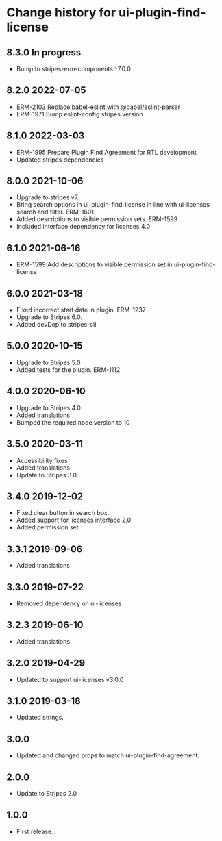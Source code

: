 # Change history for ui-plugin-find-license
## 8.3.0 In progress
* Bump to stripes-erm-components ^7.0.0


## 8.2.0 2022-07-05
* ERM-2103 Replace babel-eslint with @babel/eslint-parser
* ERM-1971 Bump eslint-config stripes version
## 8.1.0 2022-03-03
* ERM-1995 Prepare Plugin Find Agreement for RTL development
* Updated stripes dependencies
## 8.0.0 2021-10-06
* Upgrade to stripes v7.
* Bring search options in ui-plugin-find-license in line with ui-licenses search and filter. ERM-1601
* Added descriptions to visible permission sets. ERM-1599
* Included interface dependency for licenses 4.0

## 6.1.0 2021-06-16
* ERM-1599 Add descriptions to visible permission set in ui-plugin-find-license

## 6.0.0 2021-03-18
* Fixed incorrect start date in plugin. ERM-1237
* Upgrade to Stripes 6.0.
* Added devDep to stripes-cli

## 5.0.0 2020-10-15
* Upgrade to Stripes 5.0
* Added tests for the plugin. ERM-1112

## 4.0.0 2020-06-10
* Upgrade to Stripes 4.0
* Added translations
* Bumped the required node version to 10

## 3.5.0 2020-03-11
* Accessibility fixes
* Added translations
* Update to Stripes 3.0

## 3.4.0 2019-12-02
* Fixed clear button in search box.
* Added support for licenses interface 2.0
* Added permission set

## 3.3.1 2019-09-06
* Added translations

## 3.3.0 2019-07-22
* Removed dependency on ui-licenses

## 3.2.3 2019-06-10
* Added translations

## 3.2.0 2019-04-29
* Updated to support ui-licenses v3.0.0

## 3.1.0 2019-03-18
* Updated strings.

## 3.0.0
* Updated and changed props to match ui-plugin-find-agreement.

## 2.0.0
* Update to Stripes 2.0

## 1.0.0

* First release.
